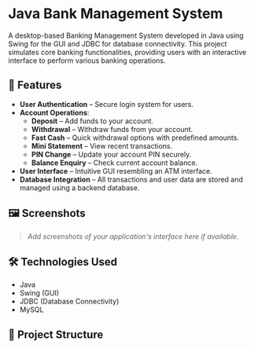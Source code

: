 # Java Bank Management System

A desktop-based Banking Management System developed in Java using Swing for the GUI and JDBC for database connectivity. This project simulates core banking functionalities, providing users with an interactive interface to perform various banking operations.

## 🧰 Features

- **User Authentication** – Secure login system for users.
- **Account Operations**:
  - **Deposit** – Add funds to your account.
  - **Withdrawal** – Withdraw funds from your account.
  - **Fast Cash** – Quick withdrawal options with predefined amounts.
  - **Mini Statement** – View recent transactions.
  - **PIN Change** – Update your account PIN securely.
  - **Balance Enquiry** – Check current account balance.
- **User Interface** – Intuitive GUI resembling an ATM interface.
- **Database Integration** – All transactions and user data are stored and managed using a backend database.

## 🖼️ Screenshots

> *Add screenshots of your application's interface here if available.*

## 🛠️ Technologies Used

- Java
- Swing (GUI)
- JDBC (Database Connectivity)
- MySQL

## 📁 Project Structure

